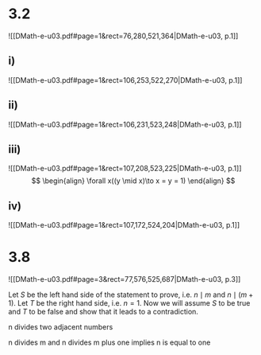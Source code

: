 
# 3.2
![[DMath-e-u03.pdf#page=1&rect=76,280,521,364|DMath-e-u03, p.1]]

## i)
![[DMath-e-u03.pdf#page=1&rect=106,253,522,270|DMath-e-u03, p.1]]

## ii)
![[DMath-e-u03.pdf#page=1&rect=106,231,523,248|DMath-e-u03, p.1]]

## iii)
![[DMath-e-u03.pdf#page=1&rect=107,208,523,225|DMath-e-u03, p.1]]
$$
\begin{align}
\forall x((y \mid x)\to x = y = 1)
\end{align}
$$

## iv)
![[DMath-e-u03.pdf#page=1&rect=107,172,524,204|DMath-e-u03, p.1]]


# 3.8
![[DMath-e-u03.pdf#page=3&rect=77,576,525,687|DMath-e-u03, p.3]]



Let $S$ be the left hand side of the statement to prove, i.e. $n \mid m \ \text{and} \ n \mid (m+1)$.
Let $T$ be the right hand side, i.e. $n=1$. 
Now we will assume $S$ to be true and $T$ to be false and show that it leads to a contradiction.



n divides two adjacent numbers 

n divides m and n divides m plus one implies n is equal to one
